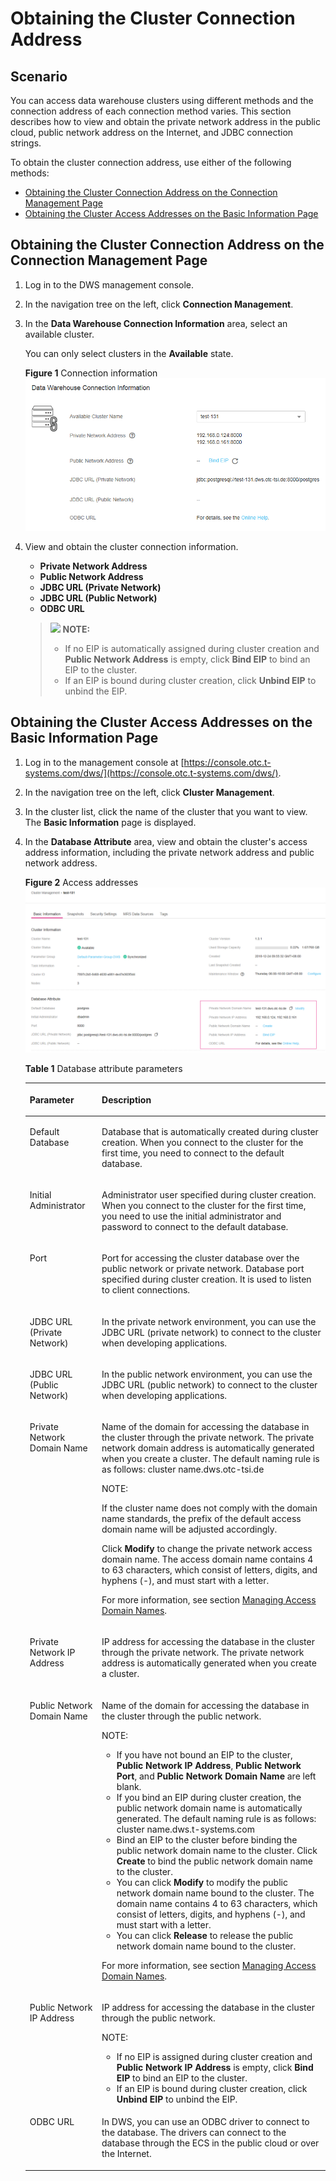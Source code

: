 # Obtaining the Cluster Connection Address<a name="dws_01_0033"></a>

## Scenario<a name="section26616723151647"></a>

You can access data warehouse clusters using different methods and the connection address of each connection method varies. This section describes how to view and obtain the private network address in the public cloud, public network address on the Internet, and JDBC connection strings.

To obtain the cluster connection address, use either of the following methods:

-   [Obtaining the Cluster Connection Address on the Connection Management Page](#section5539467151713)
-   [Obtaining the Cluster Access Addresses on the Basic Information Page](#section149501253104810)

## Obtaining the Cluster Connection Address on the Connection Management Page<a name="section5539467151713"></a>

1.  Log in to the DWS management console.
2.  In the navigation tree on the left, click  **Connection Management**.
3.  In the  **Data Warehouse Connection Information**  area, select an available cluster.

    You can only select clusters in the  **Available**  state.

    **Figure  1**  Connection information<a name="fig14123111115591"></a>  
    ![](figures/connection-information.png "connection-information")

4.  View and obtain the cluster connection information.

    -   **Private Network Address**
    -   **Public Network Address**
    -   **JDBC URL \(Private Network\)**
    -   **JDBC URL \(Public Network\)**
    -   **ODBC URL**

    >![](/images/icon-note.gif) **NOTE:**   
    >-   If no EIP is automatically assigned during cluster creation and  **Public Network Address**  is empty, click  **Bind EIP**  to bind an EIP to the cluster.   
    >-   If an EIP is bound during cluster creation, click  **Unbind EIP**  to unbind the EIP.   


## Obtaining the Cluster Access Addresses on the Basic Information Page<a name="section149501253104810"></a>

1.  Log in to the management console at  [https://console.otc.t-systems.com/dws/](https://console.otc.t-systems.com/dws/).
2.  In the navigation tree on the left, click  **Cluster Management**.
3.  In the cluster list, click the name of the cluster that you want to view. The  **Basic Information**  page is displayed.
4.  In the  **Database Attribute**  area, view and obtain the cluster's access address information, including the private network address and public network address.

    **Figure  2**  Access addresses<a name="fig114601558858"></a>  
    ![](figures/access-addresses.png "access-addresses")

    **Table  1**  Database attribute parameters

    <a name="table878289143910"></a>
    <table><thead align="left"><tr id="row107835915393"><th class="cellrowborder" valign="top" width="24%" id="mcps1.2.3.1.1"><p id="p77831797399"><a name="p77831797399"></a><a name="p77831797399"></a><strong id="b84235270692541"><a name="b84235270692541"></a><a name="b84235270692541"></a>Parameter</strong></p>
    </th>
    <th class="cellrowborder" valign="top" width="76%" id="mcps1.2.3.1.2"><p id="p137830993917"><a name="p137830993917"></a><a name="p137830993917"></a><strong id="b842352706181449"><a name="b842352706181449"></a><a name="b842352706181449"></a>Description</strong></p>
    </th>
    </tr>
    </thead>
    <tbody><tr id="row11404121572"><td class="cellrowborder" valign="top" width="24%" headers="mcps1.2.3.1.1 "><p id="p830515405276"><a name="p830515405276"></a><a name="p830515405276"></a>Default Database</p>
    </td>
    <td class="cellrowborder" valign="top" width="76%" headers="mcps1.2.3.1.2 "><p id="p10308184022711"><a name="p10308184022711"></a><a name="p10308184022711"></a>Database that is automatically created during cluster creation. When you connect to the cluster for the first time, you need to connect to the default database.</p>
    </td>
    </tr>
    <tr id="row1913311541965"><td class="cellrowborder" valign="top" width="24%" headers="mcps1.2.3.1.1 "><p id="p1955610197325"><a name="p1955610197325"></a><a name="p1955610197325"></a>Initial Administrator</p>
    </td>
    <td class="cellrowborder" valign="top" width="76%" headers="mcps1.2.3.1.2 "><p id="p1355601903215"><a name="p1355601903215"></a><a name="p1355601903215"></a>Administrator user specified during cluster creation. When you connect to the cluster for the first time, you need to use the initial administrator and password to connect to the default database.</p>
    </td>
    </tr>
    <tr id="row1083211501964"><td class="cellrowborder" valign="top" width="24%" headers="mcps1.2.3.1.1 "><p id="p193208401279"><a name="p193208401279"></a><a name="p193208401279"></a>Port</p>
    </td>
    <td class="cellrowborder" valign="top" width="76%" headers="mcps1.2.3.1.2 "><p id="p203223409278"><a name="p203223409278"></a><a name="p203223409278"></a>Port for accessing the cluster database over the public network or private network. Database port specified during cluster creation. It is used to listen to client connections.</p>
    </td>
    </tr>
    <tr id="row129517471462"><td class="cellrowborder" valign="top" width="24%" headers="mcps1.2.3.1.1 "><p id="p1945102733413"><a name="p1945102733413"></a><a name="p1945102733413"></a>JDBC URL (Private Network)</p>
    </td>
    <td class="cellrowborder" valign="top" width="76%" headers="mcps1.2.3.1.2 "><p id="p17451127133410"><a name="p17451127133410"></a><a name="p17451127133410"></a>In the private network environment, you can use the JDBC URL (private network) to connect to the cluster when developing applications.</p>
    </td>
    </tr>
    <tr id="row58581742162"><td class="cellrowborder" valign="top" width="24%" headers="mcps1.2.3.1.1 "><p id="p5340194014273"><a name="p5340194014273"></a><a name="p5340194014273"></a>JDBC URL (Public Network)</p>
    </td>
    <td class="cellrowborder" valign="top" width="76%" headers="mcps1.2.3.1.2 "><p id="p21271330356"><a name="p21271330356"></a><a name="p21271330356"></a>In the public network environment, you can use the JDBC URL (public network) to connect to the cluster when developing applications.</p>
    </td>
    </tr>
    <tr id="row1278775864518"><td class="cellrowborder" valign="top" width="24%" headers="mcps1.2.3.1.1 "><p id="p17422209466"><a name="p17422209466"></a><a name="p17422209466"></a>Private Network Domain Name</p>
    </td>
    <td class="cellrowborder" valign="top" width="76%" headers="mcps1.2.3.1.2 "><p id="p124255014619"><a name="p124255014619"></a><a name="p124255014619"></a>Name of the domain for accessing the database in the cluster through the private network. The private network domain address is automatically generated when you create a cluster. The default naming rule is as follows: cluster name.dws.otc-tsi.de</p>
    <div class="note" id="note144260547564"><a name="note144260547564"></a><a name="note144260547564"></a><span class="notetitle"> NOTE: </span><div class="notebody"><p id="p244575418567"><a name="p244575418567"></a><a name="p244575418567"></a>If the cluster name does not comply with the domain name standards, the prefix of the default access domain name will be adjusted accordingly.</p>
    </div></div>
    <p id="p342513044618"><a name="p342513044618"></a><a name="p342513044618"></a>Click <strong id="b84235270620162"><a name="b84235270620162"></a><a name="b84235270620162"></a>Modify</strong> to change the private network access domain name. The access domain name contains 4 to 63 characters, which consist of letters, digits, and hyphens (-), and must start with a letter.</p>
    <p id="p1389192415716"><a name="p1389192415716"></a><a name="p1389192415716"></a>For more information, see section <a href="managing-access-domain-names.md">Managing Access Domain Names</a>.</p>
    </td>
    </tr>
    <tr id="row197835916390"><td class="cellrowborder" valign="top" width="24%" headers="mcps1.2.3.1.1 "><p id="p177837983914"><a name="p177837983914"></a><a name="p177837983914"></a>Private Network IP Address</p>
    </td>
    <td class="cellrowborder" valign="top" width="76%" headers="mcps1.2.3.1.2 "><p id="p137832943917"><a name="p137832943917"></a><a name="p137832943917"></a>IP address for accessing the database in the cluster through the private network. The private network address is automatically generated when you create a cluster.</p>
    </td>
    </tr>
    <tr id="row16870618204610"><td class="cellrowborder" valign="top" width="24%" headers="mcps1.2.3.1.1 "><p id="p677962610462"><a name="p677962610462"></a><a name="p677962610462"></a>Public Network Domain Name</p>
    </td>
    <td class="cellrowborder" valign="top" width="76%" headers="mcps1.2.3.1.2 "><p id="p107841026134612"><a name="p107841026134612"></a><a name="p107841026134612"></a>Name of the domain for accessing the database in the cluster through the public network. </p>
    <div class="note" id="note8787132634615"><a name="note8787132634615"></a><a name="note8787132634615"></a><span class="notetitle"> NOTE: </span><div class="notebody"><a name="ul4787192618461"></a><a name="ul4787192618461"></a><ul id="ul4787192618461"><li>If you have not bound an EIP to the cluster, <span class="parmname" id="parmname769647905114214"><a name="parmname769647905114214"></a><a name="parmname769647905114214"></a><b>Public Network IP Address</b></span>, <span class="parmname" id="parmname769647905114221"><a name="parmname769647905114221"></a><a name="parmname769647905114221"></a><b>Public Network Port</b></span>, and <span class="parmname" id="parmname769647905114236"><a name="parmname769647905114236"></a><a name="parmname769647905114236"></a><b>Public Network Domain Name</b></span> are left blank.</li><li>If you bind an EIP during cluster creation, the public network domain name is automatically generated. The default naming rule is as follows: cluster name.dws.t-systems.com</li><li>Bind an EIP to the cluster before binding the public network domain name to the cluster. Click <span class="uicontrol" id="uicontrol299876375201943"><a name="uicontrol299876375201943"></a><a name="uicontrol299876375201943"></a><b>Create</b></span> to bind the public network domain name to the cluster.</li><li>You can click <span class="uicontrol" id="uicontrol56641847592555"><a name="uicontrol56641847592555"></a><a name="uicontrol56641847592555"></a><b>Modify</b></span> to modify the public network domain name bound to the cluster. The domain name contains 4 to 63 characters, which consist of letters, digits, and hyphens (-), and must start with a letter.</li><li>You can click <span class="uicontrol" id="uicontrol127106090692650"><a name="uicontrol127106090692650"></a><a name="uicontrol127106090692650"></a><b>Release</b></span> to release the public network domain name bound to the cluster.</li></ul>
    </div></div>
    <p id="p1017894116564"><a name="p1017894116564"></a><a name="p1017894116564"></a>For more information, see section <a href="managing-access-domain-names.md">Managing Access Domain Names</a>.</p>
    </td>
    </tr>
    <tr id="row16299125111411"><td class="cellrowborder" valign="top" width="24%" headers="mcps1.2.3.1.1 "><p id="p15299135164118"><a name="p15299135164118"></a><a name="p15299135164118"></a>Public Network IP Address</p>
    </td>
    <td class="cellrowborder" valign="top" width="76%" headers="mcps1.2.3.1.2 "><p id="p8299951174119"><a name="p8299951174119"></a><a name="p8299951174119"></a>IP address for accessing the database in the cluster through the public network. </p>
    <div class="note" id="note68025695012"><a name="note68025695012"></a><a name="note68025695012"></a><span class="notetitle"> NOTE: </span><div class="notebody"><a name="ul198032619509"></a><a name="ul198032619509"></a><ul id="ul198032619509"><li>If no EIP is assigned during cluster creation and <span class="parmname" id="parmname1997655969756_3"><a name="parmname1997655969756_3"></a><a name="parmname1997655969756_3"></a><b>Public Network IP Address</b></span> is empty, click <span class="parmname" id="parmname12531424949947_3"><a name="parmname12531424949947_3"></a><a name="parmname12531424949947_3"></a><b>Bind EIP</b></span> to bind an EIP to the cluster. </li><li>If an EIP is bound during cluster creation, click <span class="parmname" id="parmname13806863502"><a name="parmname13806863502"></a><a name="parmname13806863502"></a><b>Unbind EIP</b></span> to unbind the EIP. </li></ul>
    </div></div>
    </td>
    </tr>
    <tr id="row1816181020814"><td class="cellrowborder" valign="top" width="24%" headers="mcps1.2.3.1.1 "><p id="p13171110988"><a name="p13171110988"></a><a name="p13171110988"></a>ODBC URL</p>
    </td>
    <td class="cellrowborder" valign="top" width="76%" headers="mcps1.2.3.1.2 "><p id="p18199101889"><a name="p18199101889"></a><a name="p18199101889"></a>In DWS, you can use an ODBC driver to connect to the database. The drivers can connect to the database through the ECS in the public cloud or over the Internet.</p>
    </td>
    </tr>
    </tbody>
    </table>


